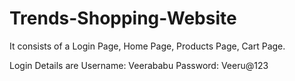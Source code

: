 # Trends-Shopping-Website
It consists of a Login Page, Home Page, Products Page, Cart Page.

Login Details are
Username: Veerababu
Password: Veeru@123
